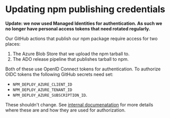 # Updating npm publishing credentials

**Update: we now used Managed Identities for authentication. As such we no longer have personal access tokens that need rotated regularly.**

Our GitHub actions that publish our npm package require access for two places:

1. The Azure Blob Store that we upload the npm tarball to.
1. The ADO release pipeline that publishes tarball to npm.

Both of these use OpenID Connect tokens for authentication. To authorize OIDC tokens the following GitHub secrets need set:

- `NPM_DEPLOY_AZURE_CLIENT_ID`
- `NPM_DEPLOY_AZURE_TENANT_ID`
- `NPM_DEPLOY_AZURE_SUBSCRIPTION_ID`.

These shouldn't change. See [internal documenatation](https://skype.visualstudio.com/SPOOL/_wiki/wikis/SPOOL.wiki/49092/Updating-npm-publishing-credentials) for more details where these are and how they are used for authorization.

